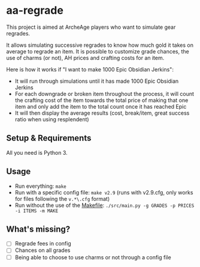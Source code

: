 aa-regrade
==========

This project is aimed at ArcheAge players who want to simulate gear regrades.

It allows simulating successive regrades to know how much gold it takes on average to regrade an item. It is possible to customize grade chances, the use of charms (or not), AH prices and crafting costs for an item.

Here is how it works if "I want to make 1000 Epic Obsidian Jerkins":

* It will run through simulations until it has made 1000 Epic Obsidian Jerkins
* For each downgrade or broken item throughout the process, it will count the crafting cost of the item towards the total price of making that one item and only add the item to the total count once it has reached Epic
* It will then display the average results (cost, break/item, great success ratio when using resplendent)

Setup & Requirements
--------------------

All you need is Python 3.

Usage
-----

* Run everything: `make`
* Run with a specific config file: `make v2.9` (runs with v2.9.cfg, only works for files following the `v.*\.cfg` format)
* Run without the use of the [Makefile](Makefile): `./src/main.py -g GRADES -p PRICES -i ITEMS -m MAKE`

What's missing?
---------------

* [ ] Regrade fees in config
* [ ] Chances on all grades
* [ ] Being able to choose to use charms or not through a config file
